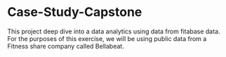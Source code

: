 # Case-Study-Capstone
This project deep dive into a data analytics using data from fitabase data. For the purposes of this exercise, we will be using public data from a Fitness share company called Bellabeat.
